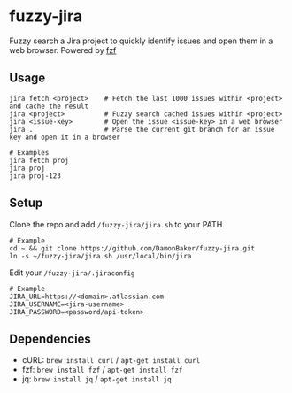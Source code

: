 # fuzzy-jira
Fuzzy search a Jira project to quickly identify issues and open them in a web browser. Powered by [fzf](https://github.com/junegunn/fzf)

## Usage
```
jira fetch <project>    # Fetch the last 1000 issues within <project> and cache the result
jira <project>          # Fuzzy search cached issues within <project>
jira <issue-key>        # Open the issue <issue-key> in a web browser
jira .                  # Parse the current git branch for an issue key and open it in a browser

# Examples
jira fetch proj
jira proj
jira proj-123
```

## Setup
Clone the repo and add `/fuzzy-jira/jira.sh` to your PATH
```
# Example
cd ~ && git clone https://github.com/DamonBaker/fuzzy-jira.git
ln -s ~/fuzzy-jira/jira.sh /usr/local/bin/jira
```
Edit your `/fuzzy-jira/.jiraconfig`
```
# Example
JIRA_URL=https://<domain>.atlassian.com
JIRA_USERNAME=<jira-username>
JIRA_PASSWORD=<password/api-token>
```

## Dependencies
- cURL: `brew install curl` / `apt-get install curl`
- fzf: `brew install fzf` / `apt-get install fzf`
- jq: `brew install jq` / `apt-get install jq`

